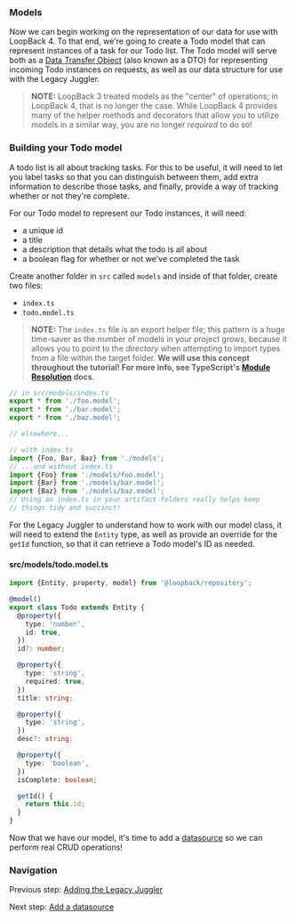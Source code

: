 ### Models

Now we can begin working on the representation of our data for use with
LoopBack 4. To that end, we're going to create a Todo model that can represent
instances of a task for our Todo list. The Todo model will serve both as a
[Data Transfer Object](https://en.wikipedia.org/wiki/Data_transfer_object) (also
known as a DTO) for representing incoming Todo instances on requests, as well as
our data structure for use with the Legacy Juggler.

> **NOTE:** LoopBack 3 treated models as the "center" of operations; in LoopBack
> 4, that is no longer the case. While LoopBack 4 provides many of the helper
> methods and decorators that allow you to utilize models in a similar way, you
> are no longer _required_ to do so!

### Building your Todo model

A todo list is all about tracking tasks. For this to be useful, it will need to
let you label tasks so that you can distinguish between them, add extra
information to describe those tasks, and finally, provide a way of tracking
whether or not they're complete.

For our Todo model to represent our Todo instances, it will need:

* a unique id
* a title
* a description that details what the todo is all about
* a boolean flag for whether or not we've completed the task

Create another folder in `src` called `models` and inside of that folder, create
two files:

* `index.ts`
* `todo.model.ts`

> **NOTE:** The `index.ts` file is an export helper file; this pattern is a huge
> time-saver as the number of models in your project grows, because it allows
> you to point to the _directory_ when attempting to import types from a file
> within the target folder. **We will use this concept throughout the tutorial!
> For more info, see TypeScript's
> [Module Resolution](https://www.typescriptlang.org/docs/handbook/module-resolution.html)
> docs.**

```ts
// in src/models/index.ts
export * from './foo.model';
export * from './bar.model';
export * from './baz.model';

// elsewhere...

// with index.ts
import {Foo, Bar, Baz} from './models';
// ...and without index.ts
import {Foo} from './models/foo.model';
import {Bar} from './models/bar.model';
import {Baz} from './models/baz.model';
// Using an index.ts in your artifact folders really helps keep
// things tidy and succinct!
```

For the Legacy Juggler to understand how to work with our model class, it will
need to extend the `Entity` type, as well as provide an override for the `getId`
function, so that it can retrieve a Todo model's ID as needed.

#### src/models/todo.model.ts

```ts
import {Entity, property, model} from '@loopback/repository';

@model()
export class Todo extends Entity {
  @property({
    type: 'number',
    id: true,
  })
  id?: number;

  @property({
    type: 'string',
    required: true,
  })
  title: string;

  @property({
    type: 'string',
  })
  desc?: string;

  @property({
    type: 'boolean',
  })
  isComplete: boolean;

  getId() {
    return this.id;
  }
}
```

Now that we have our model, it's time to add a [datasource](datasource.md) so we
can perform real CRUD operations!

### Navigation

Previous step: [Adding the Legacy Juggler](juggler.md)

Next step: [Add a datasource](datasource.md)
